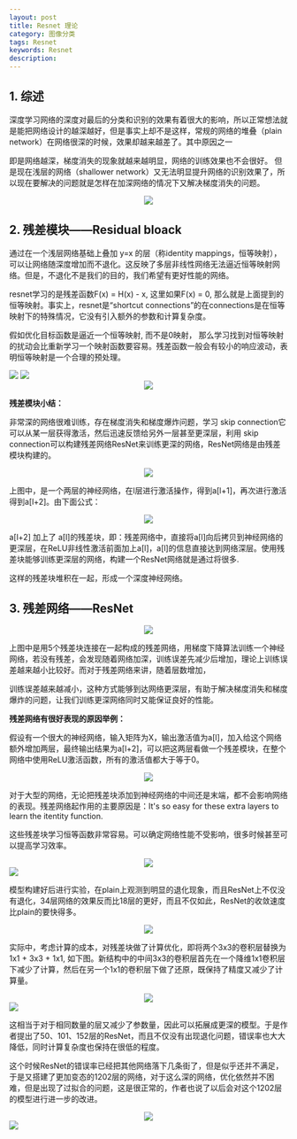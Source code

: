```yaml
---
layout: post
title: Resnet 理论
category: 图像分类
tags: Resnet
keywords: Resnet
description:
---
```


## 1. 综述

深度学习网络的深度对最后的分类和识别的效果有着很大的影响，所以正常想法就是能把网络设计的越深越好，但是事实上却不是这样，常规的网络的堆叠（plain network）在网络很深的时候，效果却越来越差了。其中原因之一

即是网络越深，梯度消失的现象就越来越明显，网络的训练效果也不会很好。 但是现在浅层的网络（shallower network）又无法明显提升网络的识别效果了，所以现在要解决的问题就是怎样在加深网络的情况下又解决梯度消失的问题。

<div style="text-align:center">

<img src="https://raw.githubusercontent.com/chiemon/chiemon.github.io/master/img/Resnet-1.png">

</div>

## 2. 残差模块——Residual bloack

通过在一个浅层网络基础上叠加 y=x 的层（称identity mappings，恒等映射），可以让网络随深度增加而不退化。这反映了多层非线性网络无法逼近恒等映射网络。但是，不退化不是我们的目的，我们希望有更好性能的网络。

resnet学习的是残差函数F(x) = H(x) - x, 这里如果F(x) = 0, 那么就是上面提到的恒等映射。事实上，resnet是“shortcut connections”的在connections是在恒等映射下的特殊情况，它没有引入额外的参数和计算复杂度。

假如优化目标函数是逼近一个恒等映射, 而不是0映射， 那么学习找到对恒等映射的扰动会比重新学习一个映射函数要容易。残差函数一般会有较小的响应波动，表明恒等映射是一个合理的预处理。

<img src="https://raw.githubusercontent.com/chiemon/chiemon.github.io/master/img/Resnet-2.png">

<img src="https://raw.githubusercontent.com/chiemon/chiemon.github.io/master/img/Resnet-3.png">

<div style="text-align:center">

<img src="https://raw.githubusercontent.com/chiemon/chiemon.github.io/master/img/Resnet-4.png">

</div>

**残差模块小结：**

非常深的网络很难训练，存在梯度消失和梯度爆炸问题，学习 skip connection它可以从某一层获得激活，然后迅速反馈给另外一层甚至更深层，利用 skip connection可以构建残差网络ResNet来训练更深的网络，ResNet网络是由残差模块构建的。

<div style="text-align:center">

<img src="https://raw.githubusercontent.com/chiemon/chiemon.github.io/master/img/Resnet-5.png">

</div>

上图中，是一个两层的神经网络，在l层进行激活操作，得到a\[l+1\]，再次进行激活得到a\[l+2\]。由下面公式：

<div style="text-align:center">

<img src="https://raw.githubusercontent.com/chiemon/chiemon.github.io/master/img/Resnet-6.png">

</div>

a\[l+2\] 加上了 a\[l\]的残差块，即：残差网络中，直接将a\[l\]向后拷贝到神经网络的更深层，在ReLU非线性激活前面加上a\[l\]，a\[l\]的信息直接达到网络深层。使用残差块能够训练更深层的网络，构建一个ResNet网络就是通过将很多.

这样的残差块堆积在一起，形成一个深度神经网络。

## 3. 残差网络——ResNet

<div style="text-align:center">

<img src="https://raw.githubusercontent.com/chiemon/chiemon.github.io/master/img/Resnet-7.png">

</div>

上图中是用5个残差块连接在一起构成的残差网络，用梯度下降算法训练一个神经网络，若没有残差，会发现随着网络加深，训练误差先减少后增加，理论上训练误差越来越小比较好。而对于残差网络来讲，随着层数增加，

训练误差越来越减小，这种方式能够到达网络更深层，有助于解决梯度消失和梯度爆炸的问题，让我们训练更深网络同时又能保证良好的性能。


**残差网络有很好表现的原因举例：**

假设有一个很大的神经网络，输入矩阵为X，输出激活值为a\[l\]，加入给这个网络额外增加两层，最终输出结果为a\[l+2\]，可以把这两层看做一个残差模块，在整个网络中使用ReLU激活函数，所有的激活值都大于等于0。

<div style="text-align:center">

<img src="https://raw.githubusercontent.com/chiemon/chiemon.github.io/master/img/Resnet-8.png">

</div>

对于大型的网络，无论把残差块添加到神经网络的中间还是末端，都不会影响网络的表现。残差网络起作用的主要原因是：It's so easy for these extra layers to learn the itentity function.

这些残差块学习恒等函数非常容易。可以确定网络性能不受影响，很多时候甚至可以提高学习效率。

<div style="text-align:center">

<img src="https://raw.githubusercontent.com/chiemon/chiemon.github.io/master/img/Resnet-9.png">

</div>

<img src="https://raw.githubusercontent.com/chiemon/chiemon.github.io/master/img/Resnet-10.png">

模型构建好后进行实验，在plain上观测到明显的退化现象，而且ResNet上不仅没有退化，34层网络的效果反而比18层的更好，而且不仅如此，ResNet的收敛速度比plain的要快得多。

<div style="text-align:center">

<img src="https://raw.githubusercontent.com/chiemon/chiemon.github.io/master/img/Resnet-11.png">

</div>

实际中，考虑计算的成本，对残差块做了计算优化，即将两个3x3的卷积层替换为1x1 + 3x3 + 1x1, 如下图。新结构中的中间3x3的卷积层首先在一个降维1x1卷积层下减少了计算，然后在另一个1x1的卷积层下做了还原，既保持了精度又减少了计算量。

<div style="text-align:center">

<img src="https://raw.githubusercontent.com/chiemon/chiemon.github.io/master/img/Resnet-12.png">

</div>

<img src="https://raw.githubusercontent.com/chiemon/chiemon.github.io/master/img/Resnet-13.png">

这相当于对于相同数量的层又减少了参数量，因此可以拓展成更深的模型。于是作者提出了50、101、152层的ResNet，而且不仅没有出现退化问题，错误率也大大降低，同时计算复杂度也保持在很低的程度。

这个时候ResNet的错误率已经把其他网络落下几条街了，但是似乎还并不满足，于是又搭建了更加变态的1202层的网络，对于这么深的网络，优化依然并不困难，但是出现了过拟合的问题，这是很正常的，作者也说了以后会对这个1202层的模型进行进一步的改进。

<div style="text-align:center">

<img src="https://raw.githubusercontent.com/chiemon/chiemon.github.io/master/img/Resnet-14.png">

</div>

<img src="https://raw.githubusercontent.com/chiemon/chiemon.github.io/master/img/Resnet-15.png">